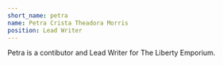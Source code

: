 ```yaml
---
short_name: petra
name: Petra Crista Theadora Morris
position: Lead Writer
---
```

Petra is a contibutor and Lead Writer for The Liberty Emporium.
